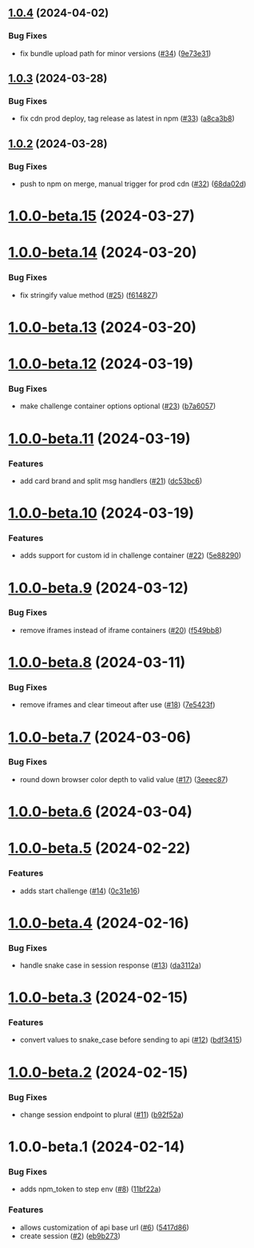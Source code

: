 ## [1.0.4](https://github.com/Basis-Theory/3ds-web/compare/v1.0.3...v1.0.4) (2024-04-02)


### Bug Fixes

* fix bundle upload path for minor versions ([#34](https://github.com/Basis-Theory/3ds-web/issues/34)) ([9e73e31](https://github.com/Basis-Theory/3ds-web/commit/9e73e318de610a0519380209e5556816760caa14))

## [1.0.3](https://github.com/Basis-Theory/3ds-web/compare/v1.0.2...v1.0.3) (2024-03-28)


### Bug Fixes

* fix cdn prod deploy, tag release as latest in npm ([#33](https://github.com/Basis-Theory/3ds-web/issues/33)) ([a8ca3b8](https://github.com/Basis-Theory/3ds-web/commit/a8ca3b82c647aa24803bea3f1bc85391fc45f074))

## [1.0.2](https://github.com/Basis-Theory/3ds-web/compare/v1.0.1...v1.0.2) (2024-03-28)


### Bug Fixes

* push to npm on merge, manual trigger for prod cdn ([#32](https://github.com/Basis-Theory/3ds-web/issues/32)) ([68da02d](https://github.com/Basis-Theory/3ds-web/commit/68da02d6369ea6c6338a02ac1f8c3a5fa45e6707))

# [1.0.0-beta.15](https://github.com/Basis-Theory/3ds-web/compare/v1.0.0-beta.14...v1.0.0-beta.15) (2024-03-27)

# [1.0.0-beta.14](https://github.com/Basis-Theory/3ds-web/compare/v1.0.0-beta.13...v1.0.0-beta.14) (2024-03-20)


### Bug Fixes

* fix stringify value method ([#25](https://github.com/Basis-Theory/3ds-web/issues/25)) ([f614827](https://github.com/Basis-Theory/3ds-web/commit/f614827b424c7432c327a3ade6694beb1a0290cc))

# [1.0.0-beta.13](https://github.com/Basis-Theory/3ds-web/compare/v1.0.0-beta.12...v1.0.0-beta.13) (2024-03-20)

# [1.0.0-beta.12](https://github.com/Basis-Theory/3ds-web/compare/v1.0.0-beta.11...v1.0.0-beta.12) (2024-03-19)


### Bug Fixes

* make challenge container options optional ([#23](https://github.com/Basis-Theory/3ds-web/issues/23)) ([b7a6057](https://github.com/Basis-Theory/3ds-web/commit/b7a60575c0f3e51c88814c8d3a80d056fa387589))

# [1.0.0-beta.11](https://github.com/Basis-Theory/3ds-web/compare/v1.0.0-beta.10...v1.0.0-beta.11) (2024-03-19)


### Features

* add card brand and split msg handlers ([#21](https://github.com/Basis-Theory/3ds-web/issues/21)) ([dc53bc6](https://github.com/Basis-Theory/3ds-web/commit/dc53bc602358ae0a65d0081fd76672d98568889d))

# [1.0.0-beta.10](https://github.com/Basis-Theory/3ds-web/compare/v1.0.0-beta.9...v1.0.0-beta.10) (2024-03-19)


### Features

* adds support for custom id in challenge container ([#22](https://github.com/Basis-Theory/3ds-web/issues/22)) ([5e88290](https://github.com/Basis-Theory/3ds-web/commit/5e88290db7e66b541cca802961f5b55a8518a537))

# [1.0.0-beta.9](https://github.com/Basis-Theory/3ds-web/compare/v1.0.0-beta.8...v1.0.0-beta.9) (2024-03-12)


### Bug Fixes

* remove iframes instead of iframe containers ([#20](https://github.com/Basis-Theory/3ds-web/issues/20)) ([f549bb8](https://github.com/Basis-Theory/3ds-web/commit/f549bb8da2d58457f7760524b02143be56e13cd6))

# [1.0.0-beta.8](https://github.com/Basis-Theory/3ds-web/compare/v1.0.0-beta.7...v1.0.0-beta.8) (2024-03-11)


### Bug Fixes

* remove iframes and clear timeout after use ([#18](https://github.com/Basis-Theory/3ds-web/issues/18)) ([7e5423f](https://github.com/Basis-Theory/3ds-web/commit/7e5423f90b13be937cdf541c0ca4a612a1575569))

# [1.0.0-beta.7](https://github.com/Basis-Theory/3ds-web/compare/v1.0.0-beta.6...v1.0.0-beta.7) (2024-03-06)


### Bug Fixes

* round down browser color depth to valid value ([#17](https://github.com/Basis-Theory/3ds-web/issues/17)) ([3eeec87](https://github.com/Basis-Theory/3ds-web/commit/3eeec87241fa95cf4bdfbe3a3c35c2695d023638))

# [1.0.0-beta.6](https://github.com/Basis-Theory/3ds-web/compare/v1.0.0-beta.5...v1.0.0-beta.6) (2024-03-04)

# [1.0.0-beta.5](https://github.com/Basis-Theory/3ds-web/compare/v1.0.0-beta.4...v1.0.0-beta.5) (2024-02-22)


### Features

* adds start challenge ([#14](https://github.com/Basis-Theory/3ds-web/issues/14)) ([0c31e16](https://github.com/Basis-Theory/3ds-web/commit/0c31e167d89445594cbd0028928b80b8053e15d4))

# [1.0.0-beta.4](https://github.com/Basis-Theory/3ds-web/compare/v1.0.0-beta.3...v1.0.0-beta.4) (2024-02-16)


### Bug Fixes

* handle snake case in session response ([#13](https://github.com/Basis-Theory/3ds-web/issues/13)) ([da3112a](https://github.com/Basis-Theory/3ds-web/commit/da3112aa19b687ff41ead4c50409422caf3d3e5e))

# [1.0.0-beta.3](https://github.com/Basis-Theory/3ds-web/compare/v1.0.0-beta.2...v1.0.0-beta.3) (2024-02-15)


### Features

* convert values to snake_case before sending to api ([#12](https://github.com/Basis-Theory/3ds-web/issues/12)) ([bdf3415](https://github.com/Basis-Theory/3ds-web/commit/bdf34154211c5569145e95b727c7c2a2a2a08dc9))

# [1.0.0-beta.2](https://github.com/Basis-Theory/3ds-web/compare/v1.0.0-beta.1...v1.0.0-beta.2) (2024-02-15)


### Bug Fixes

* change session endpoint to plural ([#11](https://github.com/Basis-Theory/3ds-web/issues/11)) ([b92f52a](https://github.com/Basis-Theory/3ds-web/commit/b92f52a0b1e66d87c07bb1370e0e5c439d78d617))

# 1.0.0-beta.1 (2024-02-14)


### Bug Fixes

* adds npm_token to step env ([#8](https://github.com/Basis-Theory/3ds-web/issues/8)) ([11bf22a](https://github.com/Basis-Theory/3ds-web/commit/11bf22ad7940d913b60842f5df00f75011c2b839))


### Features

* allows customization of api base url ([#6](https://github.com/Basis-Theory/3ds-web/issues/6)) ([5417d86](https://github.com/Basis-Theory/3ds-web/commit/5417d8645eab23301d9bf083af10537eaf2fe7e0))
* create session ([#2](https://github.com/Basis-Theory/3ds-web/issues/2)) ([eb9b273](https://github.com/Basis-Theory/3ds-web/commit/eb9b273f245954b57023abf3fccf9a0aa6c78b03))
